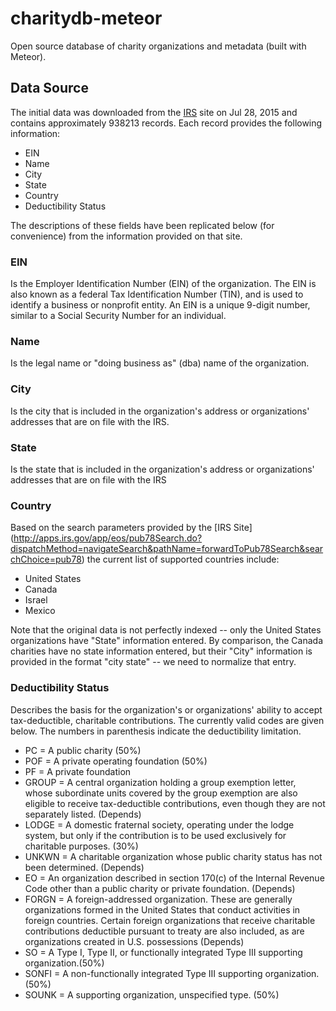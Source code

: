 # charitydb-meteor
Open source database of charity organizations and metadata (built with Meteor). 


## Data Source
The initial data was downloaded from the [IRS](http://apps.irs.gov/app/eos/mainSearch.do?mainSearchChoice=pub78&dispatchMethod=selectSearch) site on Jul 28, 2015 and contains approximately 938213 records. Each record provides the following information:

 * EIN 
 * Name 
 * City 
 * State 
 * Country 
 * Deductibility Status


The descriptions of these fields have been replicated below (for convenience) from the information provided on that site.

### EIN

Is the Employer Identification Number (EIN) of the organization. The EIN is also known as a federal Tax Identification Number (TIN), and is used to identify a business or nonprofit entity. An EIN is a unique 9-digit number, similar to a Social Security Number for an individual. 

### Name

Is the legal name or "doing business as" (dba) name of the organization. 

### City

Is the city that is included in the organization's address or organizations' addresses that are on file with the IRS.

### State
Is the state that is included in the organization's address or organizations' addresses that are on file with the IRS

### Country

Based on the search parameters provided by the [IRS Site] (http://apps.irs.gov/app/eos/pub78Search.do?dispatchMethod=navigateSearch&pathName=forwardToPub78Search&searchChoice=pub78) the current list of supported countries include:

 * United States
 * Canada
 * Israel
 * Mexico

 Note that the original data is not perfectly indexed -- only the United States organizations have "State" information entered. By comparison, the Canada charities have no state information entered, but their "City" information is provided in the format "city state" -- we need to normalize that entry.

### Deductibility Status

Describes the basis for the organization's or organizations' ability to accept tax-deductible, charitable contributions. The currently valid codes are given below. The numbers in parenthesis indicate the deductibility limitation.

 * PC = A public charity (50%)
 * POF = A private operating foundation (50%)
 * PF = A private foundation
 * GROUP = A central organization holding a group exemption letter, whose subordinate units covered by the group exemption are also eligible to receive tax-deductible contributions, even though they are not separately listed. (Depends)
 * LODGE = A domestic fraternal society, operating under the lodge system, but only if the contribution is to be used exclusively for charitable purposes. (30%)
 * UNKWN = A charitable organization whose public charity status has not been determined. (Depends)
 * EO = An organization described in section 170(c) of the Internal Revenue Code other than a public charity or private foundation. (Depends)
 * FORGN = A foreign-addressed organization. These are generally organizations formed in the United States that conduct activities in foreign countries. Certain foreign organizations that receive charitable contributions deductible pursuant to treaty are also included, as are organizations created in U.S. possessions (Depends)
 * SO = A Type I, Type II, or functionally integrated Type III supporting organization.(50%)
 * SONFI = A non-functionally integrated Type III supporting organization. (50%)
 * SOUNK = A supporting organization, unspecified type. (50%)




